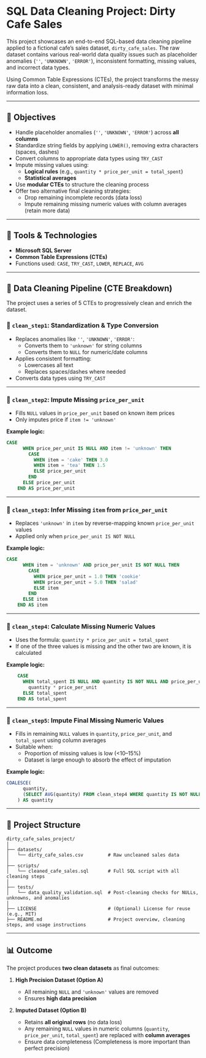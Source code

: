 # SQL Data Cleaning Project: Dirty Cafe Sales

This project showcases an end-to-end SQL-based data cleaning pipeline applied to a fictional cafe’s sales dataset, `dirty_cafe_sales`. The raw dataset contains various real-world data quality issues such as placeholder anomalies (`''`, `'UNKNOWN'`, `'ERROR'`), inconsistent formatting, missing values, and incorrect data types.

Using Common Table Expressions (CTEs), the project transforms the messy raw data into a clean, consistent, and analysis-ready dataset with minimal information loss.

---

## 🚀 Objectives

- Handle placeholder anomalies (`''`, `'UNKNOWN'`, `'ERROR'`) across **all columns**
- Standardize string fields by applying `LOWER()`, removing extra characters (spaces, dashes)
- Convert columns to appropriate data types using `TRY_CAST`
- Impute missing values using:
  - **Logical rules** (e.g., `quantity * price_per_unit = total_spent`)
  - **Statistical averages** 
- Use **modular CTEs** to structure the cleaning process
- Offer two alternative final cleaning strategies:
  - Drop remaining incomplete records (data loss)
  - Impute remaining missing numeric values with column averages (retain more data)

---

## 🧰 Tools & Technologies

- **Microsoft SQL Server**
- **Common Table Expressions (CTEs)**
- Functions used: `CASE`, `TRY_CAST`, `LOWER`, `REPLACE`, `AVG`

---

## 🧼 Data Cleaning Pipeline (CTE Breakdown)

The project uses a series of 5 CTEs to progressively clean and enrich the dataset.

### 🔹 `clean_step1`: Standardization & Type Conversion

- Replaces anomalies like `''`, `'UNKNOWN'`, `'ERROR'`:
  - Converts them to `'unknown'` for string columns
  - Converts them to `NULL` for numeric/date columns
- Applies consistent formatting:
  - Lowercases all text
  - Replaces spaces/dashes where needed
- Converts data types using `TRY_CAST`

---

### 🔹 `clean_step2`: Impute Missing `price_per_unit`

- Fills `NULL` values in `price_per_unit` based on known item prices
- Only imputes price if `item != 'unknown'`

**Example logic:**
```sql
CASE 
      WHEN price_per_unit IS NULL AND item != 'unknown' THEN
        CASE 
          WHEN item = 'cake' THEN 3.0
          WHEN item = 'tea' THEN 1.5
          ELSE price_per_unit
        END
      ELSE price_per_unit
    END AS price_per_unit
```

---

### 🔹 `clean_step3`: Infer Missing `item` from `price_per_unit`

- Replaces `'unknown'` in `item` by reverse-mapping known `price_per_unit` values
- Applied only when `price_per_unit IS NOT NULL`

**Example logic:**
```sql
CASE 
      WHEN item = 'unknown' AND price_per_unit IS NOT NULL THEN
        CASE 
          WHEN price_per_unit = 1.0 THEN 'cookie'
          WHEN price_per_unit = 5.0 THEN 'salad'
          ELSE item
        END
      ELSE item
    END AS item
```

---

### 🔹 `clean_step4`: Calculate Missing Numeric Values

- Uses the formula: `quantity * price_per_unit = total_spent`
- If one of the three values is missing and the other two are known, it is calculated

**Example logic:**
```sql
    CASE 
      WHEN total_spent IS NULL AND quantity IS NOT NULL AND price_per_unit IS NOT NULL THEN 
        quantity * price_per_unit
      ELSE total_spent
    END AS total_spent
```

---

### 🔹 `clean_step5`: Impute Final Missing Numeric Values

- Fills in remaining `NULL` values in `quantity`, `price_per_unit`, and `total_spent` using column averages
- Suitable when:
  - Proportion of missing values is low (<10–15%)
  - Dataset is large enough to absorb the effect of imputation

**Example logic:**
```sql
COALESCE(
      quantity,
      (SELECT AVG(quantity) FROM clean_step4 WHERE quantity IS NOT NULL)
    ) AS quantity
```

---

## 📁 Project Structure

```
dirty_cafe_sales_project/
│
├── datasets/
│   └── dirty_cafe_sales.csv         # Raw uncleaned sales data
│
├── scripts/
│   └── cleaned_cafe_sales.sql       # Full SQL script with all cleaning steps
│
├── tests/
│   └── data_quality_validation.sql  # Post-cleaning checks for NULLs, unknowns, and anomalies
│
├── LICENSE                          # (Optional) License for reuse (e.g., MIT)
├── README.md                        # Project overview, cleaning steps, and usage instructions

```

---

## 📊 Outcome

The project produces **two clean datasets** as final outcomes:

1. **High Precision Dataset (Option A)**  
   - All remaining `NULL` and `'unknown'` values are removed  
   - Ensures **high data precision**  

2. **Imputed Dataset (Option B)**  
   - Retains **all original rows** (no data loss)  
   - Any remaining `NULL` values in numeric columns (`quantity`, `price_per_unit`, `total_spent`) are replaced with **column averages**  
   - Ensure data completeness (Completeness is more important than perfect precision)
